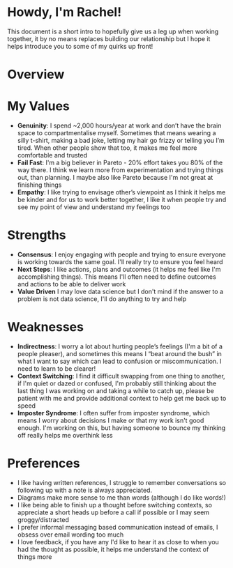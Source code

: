 # Howdy, I'm Rachel!

This document is a short intro to hopefully give us a leg up when working together, it by no means replaces building our relationship but I hope it helps introduce you to some of my quirks up front!

# Overview

# My Values
-	**Genuinity**: I spend ~2,000 hours/year at work and don’t have the brain space to compartmentalise myself. Sometimes that means wearing a silly t-shirt, making a bad joke, letting my hair go frizzy or telling you I’m tired. When other people show that too, it makes me feel more comfortable and trusted
- **Fail Fast**: I'm a big believer in Pareto - 20% effort takes you 80% of the way there. I think we learn more from experimentation and trying things out, than planning. I maybe also like Pareto because I'm not great at finishing things
-	**Empathy**: I like trying to envisage other’s viewpoint as I think it helps me be kinder and for us to work better together, I like it when people try and see my point of view and understand my feelings too


# Strengths

- **Consensus**: I enjoy engaging with people and trying to ensure everyone is working towards the same goal. I'll really try to ensure you feel heard
- **Next Steps**: I like actions, plans and outcomes (it helps me feel like I'm accomplishing things). This means I'll often need to define outcomes and actions to be able to deliver work
- **Value Driven** I may love data science but I don't mind if the answer to a problem is not data science, I'll do anything to try and help


# Weaknesses
-	**Indirectness**: I worry a lot about hurting people’s feelings (I'm a bit of a people pleaser), and sometimes this means I “beat around the bush” in what I want to say which can lead to confusion or miscommunication. I need to learn to be clearer!
-	**Context Switching**: I find it difficult swapping from one thing to another, if I'm quiet or dazed or confused, I'm probably still thinking about the last thing I was working on and taking a while to catch up, please be patient with me and provide additional context to help get me back up to speed
-   **Imposter Syndrome**: I often suffer from imposter syndrome, which means I worry about decisions I make or that my work isn't good enough. I'm working on this, but having someone to bounce my thinking off really helps me overthink less

# Preferences
- I like having written references, I struggle to remember conversations so following up with a note is always appreciated.
- Diagrams make more sense to me than words (although I do like words!)
- I like being able to finish up a thought before switching contexts, so appreciate a short heads up before a call if possible or I may seem groggy/distracted
- I prefer informal messaging based communication instead of emails, I obsess over email wording too much
- I love feedback, if you have any I'd like to hear it as close to when you had the thought as possible, it helps me understand the context of things more


